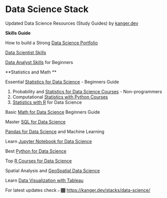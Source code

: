 # Data Science Stack

Updated Data Science Resources (Study Guides) by [kanger.dev](https://kanger.dev)

**Skills Guide**

How to build a Strong [Data Science Portfolio](https://kanger.dev/how-build-data-science-portfolio/)

[Data Scientist Skills](https://kanger.dev/data-scientist-skills/)

[Data Analyst Skills](https://kanger.dev/data-analyst-skills/) for Beginners

**Statistics and Math
**

Essential [Statistics for Data Science](https://kanger.dev/basic-statistics-for-data-science-concepts-guide/) - Beginners Guide

1. Probability and [Statistics for Data Science Courses](https://kanger.dev/learn-statistics-for-data-science-courses/) - Non-programmers
2. Computational [Statistics with Python Courses](https://kanger.dev/computational-statistics-python-courses/)
3. [Statistics with R](https://kanger.dev/data-science-statistics-r-programming/) for Data Science


Basic [Math for Data Science](https://kanger.dev/basic-math-for-data-science-mathematics-courses/) Beginners Guide


Master [SQL for Data Science](https://kanger.dev/learn-best-sql-courses-data-science/)


[Pandas for Data Science](https://kanger.dev/data-science-pandas-machine-learning/) and Machine Learning


Learn [Jupyter Notebook for Data Science](https://kanger.dev/data-science-jupyter-notebook-machine-learning/)


Best [Python for Data Science](https://kanger.dev/learn-python-data-science-courses/)


Top [R Courses for Data Science](https://kanger.dev/r-for-data-science-courses/)


Spatial Analysis and [GeoSpatial Data Science](https://kanger.dev/learn-geo-spatial-analysis-gis-python-r-courses/)


Learn [Data Visualization with Tableau](https://kanger.dev/learn-data-visualization-courses-tableau/)


For latest updates check 👉🏾 https://kanger.dev/stacks/data-science/
